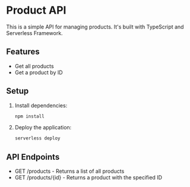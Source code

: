 # Product API

This is a simple API for managing products. It's built with TypeScript and Serverless Framework.

## Features

- Get all products
- Get a product by ID

## Setup

1. Install dependencies:

   ```bash
   npm install
   ```

2. Deploy the application:

   ```bash
   serverless deploy
   ```

## API Endpoints

- GET /products - Returns a list of all products
- GET /products/{id} - Returns a product with the specified ID
